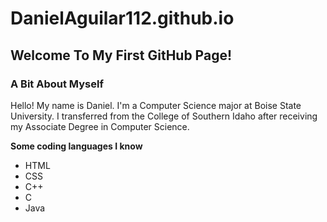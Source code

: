 # DanielAguilar112.github.io

## Welcome To My First GitHub Page!

### A Bit About Myself

Hello! My name is Daniel.
I'm a Computer Science major at Boise State University.
I transferred from the College of Southern Idaho after receiving my Associate Degree in Computer Science.

**Some coding languages I know**
   - HTML
   - CSS
   - C++
   - C
   - Java
